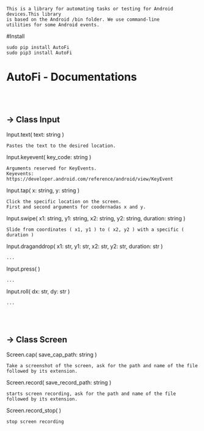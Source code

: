 ```
This is a library for automating tasks or testing for Android devices.This library
is based on the Android /bin folder. We use command-line
utilities for some Android events.
```

#Install
```
sudo pip install AutoFi
sudo pip3 install AutoFi
```

# AutoFi - Documentations
<br>
<br>
<h2>-> Class Input</h2>

Input.text( text: string )
```
Pastes the text to the desired location.
```

Input.keyevent( key_code: string )
```
Arguments reserved for KeyEvents.
Keyevents: https://developer.android.com/reference/android/view/KeyEvent
```

Input.tap( x: string, y: string )
```
Click the specific location on the screen.
First and second arguments for coodernadas x and y.
```

Input.swipe( x1: string, y1: string, x2: string, y2: string, duration: string )
```
Slide from coordinates ( x1, y1 ) to ( x2, y2 ) with a specific ( duration )
```

Input.draganddrop( x1: str, y1: str, x2: str, y2: str, duration: str )
```
...
```

Input.press( )
```
...
```

Input.roll( dx: str, dy: str )
```
...
```

<br>
<br>
<h2>-> Class Screen</h2>

Screen.cap( save_cap_path: string )


```
Take a screenshot of the screen, ask for the path and name of the file
followed by its extension.
```

Screen.record( save_record_path: string )
```
starts screen recording, ask for the path and name of the file followed by its extension.
```

Screen.record_stop( )
```
stop screen recording
```


